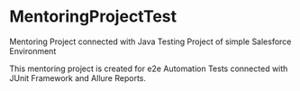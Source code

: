 # MentoringProjectTest
Mentoring Project connected with Java Testing Project of simple Salesforce Environment

This mentoring project is created for e2e Automation Tests connected with JUnit Framework and Allure Reports. 
